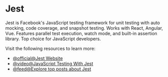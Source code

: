 # Jest

Jest is Facebook's JavaScript testing framework for unit testing with auto mocking, code coverage, and snapshot testing. Works with React, Angular, Vue. Features parallel test execution, watch mode, and built-in assertion library. Top choice for JavaScript developers.

Visit the following resources to learn more:

- [@official@Jest Website](https://jestjs.io/)
- [@video@JavaScript Testing With Jest](https://youtu.be/IPiUDhwnZxA?si=2_lE2bDo2fRuo2CU)
- [@feed@Explore top posts about Jest](https://app.daily.dev/tags/jest?ref=roadmapsh)
